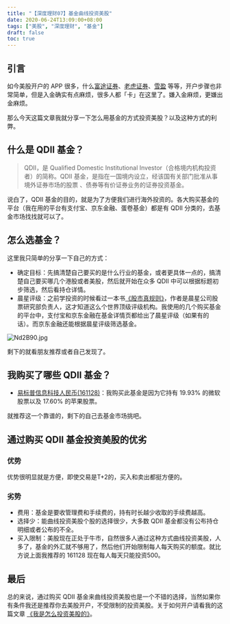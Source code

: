 ```yaml
---
title: "【深度理财07】基金曲线投资美股"
date: 2020-06-24T13:09:00+08:00
tags: ["美股", "深度理财", "基金"] 
draft: false
toc: true
---
```


## 引言

如今美股开户的 APP 很多，什么[富途证券](https://link.3li3.com/futu)、[老虎证券](https://link.3li3.com/tiger)、[雪盈](https://link.3li3.com/xueying) 等等，开户步骤也非常简单，但是入金确实有点麻烦，很多人都「卡」在这里了。嫌入金麻烦，更嫌出金麻烦。

那么今天这篇文章我就分享一下怎么用基金的方式投资美股？以及这种方式的利弊。

<!--more-->

## 什么是 QDII 基金？

> QDII，是 Qualified Domestic Institutional Investor（合格境内机构投资者）的简称。QDII 基金，是指在一国境内设立，经该国有关部门批准从事境外证券市场的股票 、债券等有价证券业务的证券投资基金。

说白了，QDII 基金的目的，就是为了方便我们进行海外投资的。各大购买基金的平台（我在用的平台有支付宝、京东金融、蛋卷基金）都是有 QDII 分类的，去基金市场找找就可以了。

## 怎么选基金？

这里我只简单的分享一下自己的方式：

- 确定目标：先搞清楚自己要买的是什么行业的基金，或者更具体一点的，搞清楚自己要买哪几个港股或者美股，然后就开始在众多 QDII 中可以根据标题初步筛选，然后看持仓详情。
- 晨星评级：之前学投资的时候看过一本书[《股市真规则》](https://book.douban.com/subject/1728725/)，作者是晨星公司股票研究部负责人，这才知道这么个世界顶级评级机构。我使用的几个购买基金的平台中，支付宝和京东金融在基金详情页都给出了晨星评级（如果有的话）。而京东金融还能根据晨星评级筛选基金。

![Nd2B90.jpg](https://s1.ax1x.com/2020/06/24/Nd2B90.jpg)

剩下的就看朋友推荐或者自己发现了。

## 我购买了哪些 QDII 基金？

- [易标普信息科技人民币(161128)](http://fund.eastmoney.com/161128.html)：我购买此基金是因为它持有 19.93% 的微软股票以及 17.60% 的苹果股票。

就推荐这一个靠谱的，剩下的自己去基金市场挑吧。

## 通过购买 QDII 基金投资美股的优劣

### 优势

优势很明显就是方便，即使交易是T+2的，买入和卖出都挺方便的。

### 劣势

- 费用：基金是要收管理费和手续费的，持有时长越少收取的手续费越高。
- 选择少：能曲线投资美股个股的选择很少，大多数 QDII 基金都没有公布持仓明细或者公布的不全。
- 买入限制：美股现在正处于牛市，自然很多人通过这种方式曲线投资美股，人多了，基金的外汇就不够用了，然后他们开始限制每人每天购买的额度。就比方说上面我推荐的 161128 现在每人每天只能投资500。


## 最后

总的来说，通过购买 QDII 基金来曲线投资美股也是一个不错的选择，当然如果你有条件我还是推荐你去美股开户，不受限制的投资美股。关于如何开户请看我的这篇文章 [《我是怎么投资美股的》](https://blog.forecho.com/how-do-i-invest-in-american-stocks.html)。